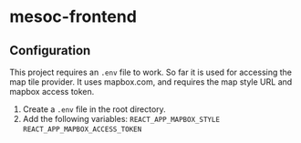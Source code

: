 # mesoc-frontend
## Configuration
This project requires an `.env` file to work. So far it is used for accessing the map tile provider. It uses mapbox.com, and requires the map style URL and mapbox access token.

 1. Create a `.env` file in the root directory.
 2. Add the following variables: `REACT_APP_MAPBOX_STYLE` `REACT_APP_MAPBOX_ACCESS_TOKEN`

